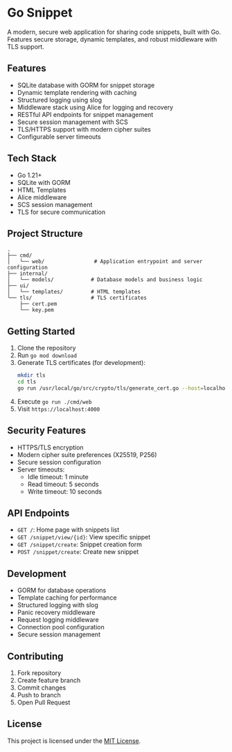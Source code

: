 # Go Snippet

A modern, secure web application for sharing code snippets, built with Go. Features secure storage, dynamic templates, and robust middleware with TLS support.

## Features

- SQLite database with GORM for snippet storage
- Dynamic template rendering with caching
- Structured logging using slog
- Middleware stack using Alice for logging and recovery
- RESTful API endpoints for snippet management
- Secure session management with SCS
- TLS/HTTPS support with modern cipher suites
- Configurable server timeouts

## Tech Stack

- Go 1.21+
- SQLite with GORM
- HTML Templates
- Alice middleware
- SCS session management
- TLS for secure communication

## Project Structure

```
.
├── cmd/
│   └── web/                # Application entrypoint and server configuration
├── internal/
│   └── models/            # Database models and business logic
├── ui/
│   └── templates/         # HTML templates
└── tls/                   # TLS certificates
    ├── cert.pem
    └── key.pem
```

## Getting Started

1. Clone the repository
2. Run `go mod download`
3. Generate TLS certificates (for development):
   ```bash
   mkdir tls
   cd tls
   go run /usr/local/go/src/crypto/tls/generate_cert.go --host=localhost
   ```
4. Execute `go run ./cmd/web`
5. Visit `https://localhost:4000`

## Security Features

- HTTPS/TLS encryption
- Modern cipher suite preferences (X25519, P256)
- Secure session configuration
- Server timeouts:
  - Idle timeout: 1 minute
  - Read timeout: 5 seconds
  - Write timeout: 10 seconds

## API Endpoints

- `GET /`: Home page with snippets list
- `GET /snippet/view/{id}`: View specific snippet
- `GET /snippet/create`: Snippet creation form
- `POST /snippet/create`: Create new snippet

## Development

- GORM for database operations
- Template caching for performance
- Structured logging with slog
- Panic recovery middleware
- Request logging middleware
- Connection pool configuration
- Secure session management

## Contributing

1. Fork repository
2. Create feature branch
3. Commit changes
4. Push to branch
5. Open Pull Request

## License

This project is licensed under the [MIT License](LICENSE).
